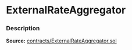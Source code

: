 # ExternalRateAggregator

### Description <a id="description"></a>

**Source:** [contracts/ExternalRateAggregator.sol](https://github.com/perifinance/peri-finance/blob/master/contracts/ExternalRateAggregator.sol)

